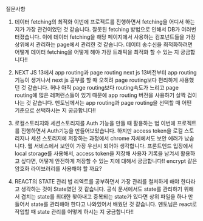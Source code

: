 질문사항

1. 데이터 fetching의 최적화
   이번에 프로젝트를 진행하면서 fetching을 어디서 하는 지가 가장 관건이었던 것 같습니다. 잘못된 fetching 방법으로 인해서 DB가 여러번 터졌습니다.
   이에 데이터 fetching을 해당 페이지에서 사용하는 컴포넌트들을 가장 상위에서 관리하는 page에서 관리한 것 같습니다. 데이터 송수신을 최적화하려면
   어떻게 데이터 fetching을 어떻게 해야 가장 트래픽을 최적화 할 수 있는 지 궁금합니다!!

2. NEXT JS 13에서 app routing과 page routing
   next js 13버전부터 app routing 기능이 생겨나서 next js 공부를 할 때 오히려 page routing보다 편리하게 사용했던 것 같습니다. 허나 아직 page routing보다 routing속도가 느리고
   page routing에 많은 레퍼런스들이 있기 때문에 app routing 버전을 사용하기 살짝 겁이나는 것 같습니다. 멘토님께서는 app routing과 page routing을 선택할 때 어떤 기준으로 선택하시는 지 궁금합니다!!

3. 로컬스토리지와 세션스토리지를 Auth 기능을 만들 때 활용하는 법
   이번에 프로젝트를 진행하면서 Auth기능을 만들어보았습니다. 하지만 access token을 로컬 스토리지나 세션 스토리지에 저장하는 과정에서 chrome 자체에서도 보안 에러가 났습니다. 웹 서비스에서 보안이 가장 우선시 되어야 생각합니다. 프론트엔드 입장에서 local storage를 사용해서, access token을 저장해 사용자 기록을 남겨서 활용하고 싶다면, 어떻게 안전하게 저장할 수 있는 지에 대해서 궁금합니다!! encrypt 같은 암호화 라이브러리를 사용해야 할 까요?

4. REACT의 STATE 관리 법
   리엑트를 공부하면서 가장 관리를 철저하게 해야 한다라고 생각하는 것이 State였던 것 같습니다. 공식 문서에서도 state를 관리하기 위해서 겹치는 state를 최대한 찾아내고 중복되는 state가 있다면 상위 파일을 하나 만들어서 state를 관리해야 한다고 나와있어서 배웠던 것 같습니다. 멘토님은 react로 작업할 때 state 관리를 어떻게 하시는 지 궁금합니다!!
